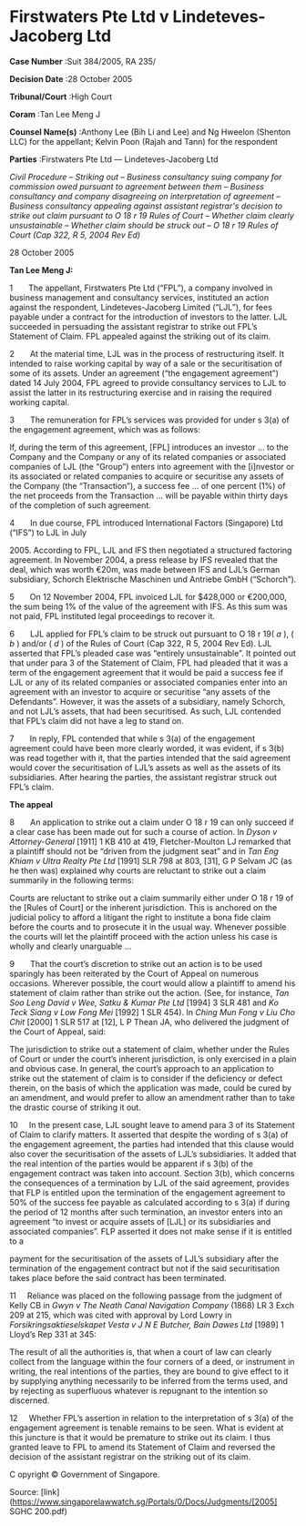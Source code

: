 # Firstwaters Pte Ltd v Lindeteves-Jacoberg Ltd 



**Case Number** :Suit 384/2005, RA 235/ 

**Decision Date** :28 October 2005 

**Tribunal/Court** :High Court 

**Coram** :Tan Lee Meng J 

**Counsel Name(s)** :Anthony Lee (Bih Li and Lee) and Ng Hweelon (Shenton LLC) for the appellant; Kelvin Poon (Rajah and Tann) for the respondent 

**Parties** :Firstwaters Pte Ltd — Lindeteves-Jacoberg Ltd 

_Civil Procedure_ – _Striking out_ – _Business consultancy suing company for commission owed pursuant to agreement between them_ – _Business consultancy and company disagreeing on interpretation of agreement_ – _Business consultancy appealing against assistant registrar's decision to strike out claim pursuant to O 18 r 19 Rules of Court_ – _Whether claim clearly unsustainable_ – _Whether claim should be struck out_ – _O 18 r 19 Rules of Court (Cap 322, R 5, 2004 Rev Ed)_ 

28 October 2005 

**Tan Lee Meng J:** 

1       The appellant, Firstwaters Pte Ltd (“FPL”), a company involved in business management and consultancy services, instituted an action against the respondent, Lindeteves-Jacoberg Limited (“LJL”), for fees payable under a contract for the introduction of investors to the latter. LJL succeeded in persuading the assistant registrar to strike out FPL’s Statement of Claim. FPL appealed against the striking out of its claim. 

2       At the material time, LJL was in the process of restructuring itself. It intended to raise working capital by way of a sale or the securitisation of some of its assets. Under an agreement (“the engagement agreement”) dated 14 July 2004, FPL agreed to provide consultancy services to LJL to assist the latter in its restructuring exercise and in raising the required working capital. 

3       The remuneration for FPL’s services was provided for under s 3(a) of the engagement agreement, which was as follows: 

 If, during the term of this agreement, [FPL] introduces an investor ... to the Company and the Company or any of its related companies or associated companies of LJL (the “Group”) enters into agreement with the [i]nvestor or its associated or related companies to acquire or securitise any assets of the Company (the “Transaction”), a success fee ... of one percent (1%) of the net proceeds from the Transaction ... will be payable within thirty days of the completion of such agreement. 

4       In due course, FPL introduced International Factors (Singapore) Ltd (“IFS”) to LJL in July 

2005\. According to FPL, LJL and IFS then negotiated a structured factoring agreement. In November 2004, a press release by IFS revealed that the deal, which was worth €20m, was made between IFS and LJL’s German subsidiary, Schorch Elektrische Maschinen und Antriebe GmbH (“Schorch”). 

5       On 12 November 2004, FPL invoiced LJL for $428,000 or €200,000, the sum being 1% of the value of the agreement with IFS. As this sum was not paid, FPL instituted legal proceedings to recover it. 


6       LJL applied for FPL’s claim to be struck out pursuant to O 18 r 19( _a_ ), ( _b_ ) and/or ( _d_ ) of the Rules of Court (Cap 322, R 5, 2004 Rev Ed). LJL asserted that FPL’s pleaded case was “entirely unsustainable”. It pointed out that under para 3 of the Statement of Claim, FPL had pleaded that it was a term of the engagement agreement that it would be paid a success fee if LJL or any of its related companies or associated companies enter into an agreement with an investor to acquire or securitise “any assets of the Defendants”. However, it was the assets of a subsidiary, namely Schorch, and not LJL’s assets, that had been securitised. As such, LJL contended that FPL’s claim did not have a leg to stand on. 

7       In reply, FPL contended that while s 3(a) of the engagement agreement could have been more clearly worded, it was evident, if s 3(b) was read together with it, that the parties intended that the said agreement would cover the securitisation of LJL’s assets as well as the assets of its subsidiaries. After hearing the parties, the assistant registrar struck out FPL’s claim. 

**The appeal** 

8       An application to strike out a claim under O 18 r 19 can only succeed if a clear case has been made out for such a course of action. In _Dyson v Attorney-General_ [1911] 1 KB 410 at 419, Fletcher-Moulton LJ remarked that a plaintiff should not be “driven from the judgment seat” and in _Tan Eng Khiam v Ultra Realty Pte Ltd_ [1991] SLR 798 at 803, [31], G P Selvam JC (as he then was) explained why courts are reluctant to strike out a claim summarily in the following terms: 

 Courts are reluctant to strike out a claim summarily either under O 18 r 19 of the [Rules of Court] or the inherent jurisdiction. This is anchored on the judicial policy to afford a litigant the right to institute a bona fide claim before the courts and to prosecute it in the usual way. Whenever possible the courts will let the plaintiff proceed with the action unless his case is wholly and clearly unarguable ... 

9       That the court’s discretion to strike out an action is to be used sparingly has been reiterated by the Court of Appeal on numerous occasions. Wherever possible, the court would allow a plaintiff to amend his statement of claim rather than strike out the action. (See, for instance, _Tan Soo Leng David v Wee, Satku & Kumar Pte Ltd_ <span class="citation">[1994] 3 SLR 481</span> and _Ko Teck Siang v Low Fong Mei_ <span class="citation">[1992] 1 SLR 454</span>). In _Ching Mun Fong v Liu Cho Chit_ <span class="citation">[2000] 1 SLR 517</span> at [12], L P Thean JA, who delivered the judgment of the Court of Appeal, said: 

 The jurisdiction to strike out a statement of claim, whether under the Rules of Court or under the court’s inherent jurisdiction, is only exercised in a plain and obvious case. In general, the court’s approach to an application to strike out the statement of claim is to consider if the deficiency or defect therein, on the basis of which the application was made, could be cured by an amendment, and would prefer to allow an amendment rather than to take the drastic course of striking it out. 

10     In the present case, LJL sought leave to amend para 3 of its Statement of Claim to clarify matters. It asserted that despite the wording of s 3(a) of the engagement agreement, the parties had intended that this clause would also cover the securitisation of the assets of LJL’s subsidiaries. It added that the real intention of the parties would be apparent if s 3(b) of the engagement contract was taken into account. Section 3(b), which concerns the consequences of a termination by LJL of the said agreement, provides that FLP is entitled upon the termination of the engagement agreement to 50% of the success fee payable as calculated according to s 3(a) if during the period of 12 months after such termination, an investor enters into an agreement “to invest or acquire assets of [LJL] or its subsidiaries and associated companies”. FLP asserted it does not make sense if it is entitled to a 


payment for the securitisation of the assets of LJL’s subsidiary after the termination of the engagement contract but not if the said securitisation takes place before the said contract has been terminated. 

11     Reliance was placed on the following passage from the judgment of Kelly CB in _Gwyn v The Neath Canal Navigation Company_ (1868) LR 3 Exch 209 at 215, which was cited with approval by Lord Lowry in _Forsikringsaktieselskapet Vesta v J N E Butcher, Bain Dawes Ltd_ [1989] 1 Lloyd’s Rep 331 at 345: 

 The result of all the authorities is, that when a court of law can clearly collect from the language within the four corners of a deed, or instrument in writing, the real intentions of the parties, they are bound to give effect to it by supplying anything necessarily to be inferred from the terms used, and by rejecting as superfluous whatever is repugnant to the intention so discerned. 

12     Whether FPL’s assertion in relation to the interpretation of s 3(a) of the engagement agreement is tenable remains to be seen. What is evident at this juncture is that it would be premature to strike out its claim. I thus granted leave to FPL to amend its Statement of Claim and reversed the decision of the assistant registrar on the striking out of its claim. 

 C opyright © Government of Singapore. 


Source: [link](https://www.singaporelawwatch.sg/Portals/0/Docs/Judgments/[2005] SGHC 200.pdf)
